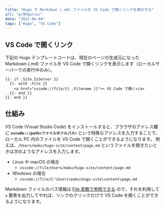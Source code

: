 ```yaml
---
title: "Hugo で Markdown (.md) ファイルを VS Code で開くリンクを表示する"
url: "p/9hkprvx/"
date: "2022-06-04"
tags: ["Hugo", "VS Code"]
---
```


VS Code で開くリンク
----

下記の Hugo テンプレートコードは、現在のページの生成元になった Markdown (.md) ファイルを VS Code で開くリンクを表示します（ローカルサーバーでの実行中のみ）。

```go-html-template
{{- if .Site.IsServer }}
  {{- with .File }}
    <a href="vscode://file/{{ .Filename }}">✎ VS Code で開く</a>
  {{- end }}
{{- end }}
```


仕組み
----

VS Code (Visual Studio Code) をインストールすると、ブラウザのアドレス欄に __`vscode://path<ファイルのフルパス>`__ という特殊なアドレスを入力することで、ローカル PC 内のファイルを VS Code で開くことができるようになります。
例えば、`/Users/maku/hugo-site/content/page.md` というファイルを開きたいときは次のようなアドレスを入力します。

- Linux や macOS の場合
  - `vscode://file/Users/maku/hugo-site/content/page.md`
- Windows の場合
  - `vscode://file/C:\Users\maku\hugo-site\content\page.md`

Markdown ファイルのパス情報は [File 変数で参照できる](/p/8env4bi/) ので、それを利用して `a` 要素を出力してやれば、リンクのクリックだけで VS Code を開くことができるようになります。

